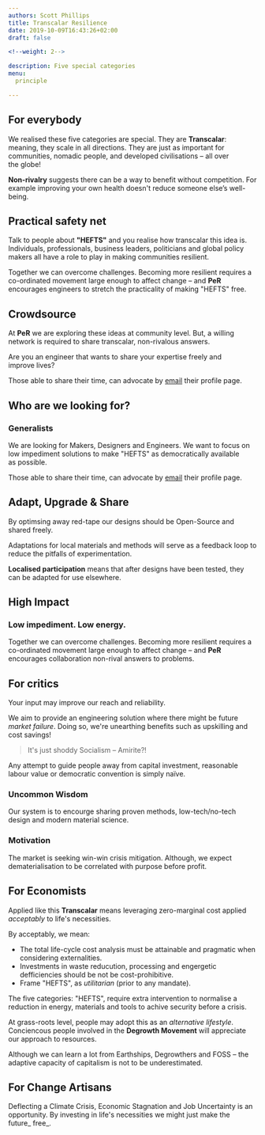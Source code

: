 ```yaml
---
authors: Scott Phillips
title: Transcalar Resilience
date: 2019-10-09T16:43:26+02:00
draft: false

<!--weight: 2-->

description: Five special categories 
menu:
  principle

---
```


<!--# Policy, Practice &amp; Purpose-->

<!--# Reimagine:&nbsp;Purpose-->

<!--# Practical safety&nbsp;net-->

## For&nbsp;everybody

We realised these five categories are special. They are **Transcalar**: meaning, they scale in all directions. They are just as important for communities, nomadic people, and developed civilisations – all over the&nbsp;globe!

**Non-rivalry** suggests there can be a way to benefit without competition. For example improving your own health doesn't reduce someone else’s&nbsp;well-being. 

<!-- Can we start to reinforce people's well-being in a free low-energy way? -->

## Practical safety net

Talk to people about **"HEFTS"** and you realise how transcalar this idea is. Individuals, professionals, business leaders, politicians and global policy makers all have a role to play in making communities resilient. 

Together we can overcome challenges. Becoming more resilient requires a co-ordinated movement large enough to affect change – and **PeR** encourages engineers to stretch the practicality of making "HEFTS" free.

## Crowdsource

At **PeR** we are exploring these ideas at community&nbsp;level. But, a willing network is required to share transcalar, non-rivalous answers. <!-- People make the difference – _how can you take this idea&nbsp;further?_ -->

Are you an engineer that wants to share your expertise freely and improve&nbsp;lives?

Those able to share their time, can advocate by [email](mailto:fairtech@pm.me) their profile&nbsp;page.

<!--[email](https://rvo.lt/contact)-->
<!--[email]({{ .Site.BaseURL }}contact)-->

<!--## Who should join?-->

## Who&nbsp;are we looking&nbsp;for?

### Generalists

We are looking for Makers, Designers and Engineers. We want to focus on <!--low impact, low maintainence,--> low&nbsp;impediment solutions to make "HEFTS" as democratically available as&nbsp;possible.

Those able to share their time, can advocate by [email](mailto:fairtech@pm.me) their profile&nbsp;page.

## Adapt, Upgrade &amp;&nbsp;Share

By optimsing away red-tape our designs should be Open-Source and shared freely. 

Adaptations for local materials and methods will serve as a feedback loop to reduce the pitfalls of&nbsp;experimentation. 

**Localised&nbsp;participation** means that after designs have been tested, they can be adapted for use&nbsp;elsewhere. 

<!--Together we can overcome challenges. -->

<!--
## Global fix

Making adaptive designs will be unlike the original due to local resources and tools. But design implementation that anticipate adaptation means we can act before crisis hits.-->

<!--## Make it&nbsp;work-->

## High&nbsp;Impact

### <!--Low&nbsp;maintainence. -->Low&nbsp;impediment. Low&nbsp;energy.

Together we can overcome challenges. Becoming more resilient requires a co-ordinated movement large enough to affect change – and **PeR** encourages collaboration non-rival answers to&nbsp;problems.

## For&nbsp;critics

Your input may improve our&nbsp;reach and&nbsp;reliability. 

We aim to provide an engineering solution where there might be future _market&nbsp;failure_. Doing so, we're unearthing benefits such as upskilling and cost&nbsp;savings! 

> It's just shoddy Socialism&nbsp;–&nbsp;Amirite?!

Any attempt to guide people away from capital investment, reasonable labour value or democratic convention is simply&nbsp;naïve.

<!--Our system is to encourge sharing proven low/no-tech design, uncommon wisdom and executing projects using modern&nbsp;principles.-->

### Uncommon&nbsp;Wisdom

Our system is to encourge sharing proven methods, low-tech/no-tech design and modern material&nbsp;science.

### Motivation

The market is seeking win-win crisis&nbsp;mitigation. Although, we expect dematerialisation to be correlated with purpose before&nbsp;profit.

<!--Why not prepare to avoid unecessary discomfort?-->

<!--
## For&nbsp;entreprenures

Any _actual_ innovation should be assessed if a patent is worth the investment. Considering what we've learned from entreprenureship in SZ, in practice defending ideas can be costly and their value is easier to realise as bargaining chips during funding&nbsp;rounds – or as the final word in an exit&nbsp;strategy.

-->

<!--

"sharing economy"
Design for simple&nbsp;living.

-->
<!-- emergancy preparedness -->

## For&nbsp;Economists

Applied like this **Transcalar** means leveraging zero-marginal cost applied _acceptably_ to life's necessities<!-- (as early as possible)-->. 

By acceptably, we mean:

- The total life-cycle cost analysis must be attainable and pragmatic when considering&nbsp;externalities.
- Investments in waste reducution, processing and engergetic defficiencies should be not be cost-prohibitive.
- Frame "HEFTS", as _utilitarian_ <!--_just and equitable manner_--> (prior to any&nbsp;mandate).

The five categories: "HEFTS", require extra intervention to normalise a reduction in energy, materials and tools to achive security before a&nbsp;crisis.

<!--## For&nbsp;Degrowthers-->

At grass-roots level, people may adopt this as an _alternative lifestyle_. Conciencous people involved in the **Degrowth Movement** will appreciate our approach to&nbsp;resources. 

Although we can learn a lot from Earthships, Degrowthers and FOSS – the adaptive capacity of capitalism is not to be&nbsp;underestimated. <!--Hopefully it will enhance the market for everyone's&nbsp;betterment.-->

<!-- # Purpose -->

## For Change Artisans

<!-- ## Make&nbsp;the future&nbsp;free -->

Deflecting a Climate Crisis, Economic Stagnation and Job Uncertainty is an opportunity. By investing in life's&nbsp;necessities we might just make&nbsp;the future_&nbsp;free_.

<!--
Practical&nbsp;action by Change&nbsp;Artisans everywhere to defend life's&nbsp;necessities.
-->



<!--
## How did Fairtech begin?

### Resilience is transcalar

We realised these five categories are special. They are **Transcalar**: meaning, they scale in all directions. And, are just as important for communities, nomadic people, and developed civilisations – all over the&nbsp;globe!

**Transcalar** suggests there is always the potential to benefit from improvments. For example: improving your health is non-rivalrous – it won't change someone else’s&nbsp;well-being.

If you talk to people about **"HEFTS"**, you'll realise how **transcalar** this idea is because individuals, professionals, business leaders, politicians and global policy makers all have a role to play in making communities resilient that can overcome any challenge!

 -->
